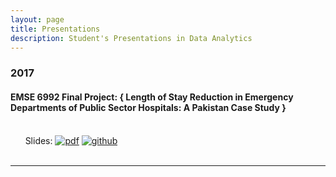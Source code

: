 ```yaml
---
layout: page
title: Presentations
description: Student's Presentations in Data Analytics
---
```



###  2017

#### EMSE 6992 Final Project: { Length of Stay Reduction in Emergency Departments of Public Sector Hospitals: A Pakistan Case Study }
<br/>&nbsp; &nbsp; &nbsp; Slides:
[![pdf](icons16/pdf-icon.png)](https://www.biostat.wisc.edu/~kbroman/presentations/SGN2017/sgn2017.pdf)
[![github](icons16/github-icon.png)](https://github.com/kbroman/Talk_SGN2017)<br/>
&nbsp; &nbsp; &nbsp; 

---




